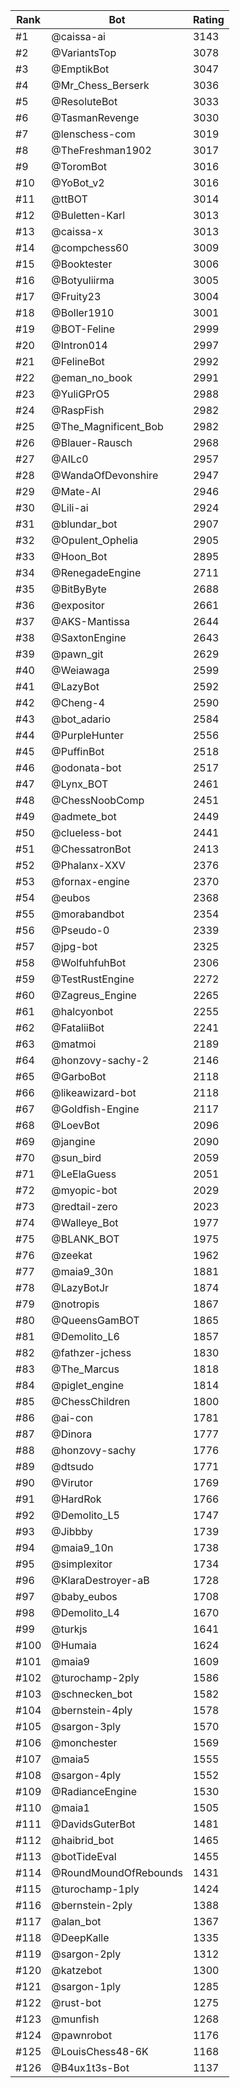 Rank|Bot|Rating
---|---|---
#1|@caissa-ai|3143
#2|@VariantsTop|3078
#3|@EmptikBot|3047
#4|@Mr_Chess_Berserk|3036
#5|@ResoluteBot|3033
#6|@TasmanRevenge|3030
#7|@lenschess-com|3019
#8|@TheFreshman1902|3017
#9|@ToromBot|3016
#10|@YoBot_v2|3016
#11|@ttBOT|3014
#12|@Buletten-Karl|3013
#13|@caissa-x|3013
#14|@compchess60|3009
#15|@Booktester|3006
#16|@Botyuliirma|3005
#17|@Fruity23|3004
#18|@Boller1910|3001
#19|@BOT-Feline|2999
#20|@Intron014|2997
#21|@FelineBot|2992
#22|@eman_no_book|2991
#23|@YuliGPrO5|2988
#24|@RaspFish|2982
#25|@The_Magnificent_Bob|2982
#26|@Blauer-Rausch|2968
#27|@AILc0|2957
#28|@WandaOfDevonshire|2947
#29|@Mate-AI|2946
#30|@Lili-ai|2924
#31|@blundar_bot|2907
#32|@Opulent_Ophelia|2905
#33|@Hoon_Bot|2895
#34|@RenegadeEngine|2711
#35|@BitByByte|2688
#36|@expositor|2661
#37|@AKS-Mantissa|2644
#38|@SaxtonEngine|2643
#39|@pawn_git|2629
#40|@Weiawaga|2599
#41|@LazyBot|2592
#42|@Cheng-4|2590
#43|@bot_adario|2584
#44|@PurpleHunter|2556
#45|@PuffinBot|2518
#46|@odonata-bot|2517
#47|@Lynx_BOT|2461
#48|@ChessNoobComp|2451
#49|@admete_bot|2449
#50|@clueless-bot|2441
#51|@ChessatronBot|2413
#52|@Phalanx-XXV|2376
#53|@fornax-engine|2370
#54|@eubos|2368
#55|@morabandbot|2354
#56|@Pseudo-0|2339
#57|@jpg-bot|2325
#58|@WolfuhfuhBot|2306
#59|@TestRustEngine|2272
#60|@Zagreus_Engine|2265
#61|@halcyonbot|2255
#62|@FataliiBot|2241
#63|@matmoi|2189
#64|@honzovy-sachy-2|2146
#65|@GarboBot|2118
#66|@likeawizard-bot|2118
#67|@Goldfish-Engine|2117
#68|@LoevBot|2096
#69|@jangine|2090
#70|@sun_bird|2059
#71|@LeElaGuess|2051
#72|@myopic-bot|2029
#73|@redtail-zero|2023
#74|@Walleye_Bot|1977
#75|@BLANK_BOT|1975
#76|@zeekat|1962
#77|@maia9_30n|1881
#78|@LazyBotJr|1874
#79|@notropis|1867
#80|@QueensGamBOT|1865
#81|@Demolito_L6|1857
#82|@fathzer-jchess|1830
#83|@The_Marcus|1818
#84|@piglet_engine|1814
#85|@ChessChildren|1800
#86|@ai-con|1781
#87|@Dinora|1777
#88|@honzovy-sachy|1776
#89|@dtsudo|1771
#90|@Virutor|1769
#91|@HardRok|1766
#92|@Demolito_L5|1747
#93|@Jibbby|1739
#94|@maia9_10n|1738
#95|@simplexitor|1734
#96|@KlaraDestroyer-aB|1728
#97|@baby_eubos|1708
#98|@Demolito_L4|1670
#99|@turkjs|1641
#100|@Humaia|1624
#101|@maia9|1609
#102|@turochamp-2ply|1586
#103|@schnecken_bot|1582
#104|@bernstein-4ply|1578
#105|@sargon-3ply|1570
#106|@monchester|1569
#107|@maia5|1555
#108|@sargon-4ply|1552
#109|@RadianceEngine|1530
#110|@maia1|1505
#111|@DavidsGuterBot|1481
#112|@haibrid_bot|1465
#113|@botTideEval|1455
#114|@RoundMoundOfRebounds|1431
#115|@turochamp-1ply|1424
#116|@bernstein-2ply|1388
#117|@alan_bot|1367
#118|@DeepKalle|1335
#119|@sargon-2ply|1312
#120|@katzebot|1300
#121|@sargon-1ply|1285
#122|@rust-bot|1275
#123|@munfish|1268
#124|@pawnrobot|1176
#125|@LouisChess48-6K|1168
#126|@B4ux1t3s-Bot|1137
